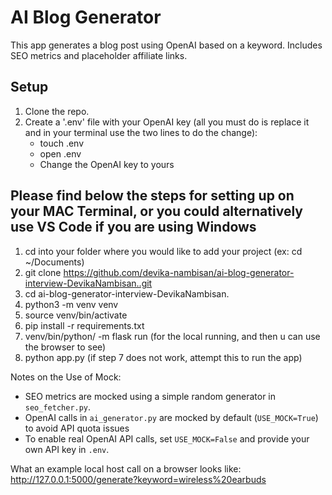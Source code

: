# AI Blog Generator

This app generates a blog post using OpenAI based on a keyword. Includes SEO metrics and placeholder affiliate links.

## Setup

1. Clone the repo.
2. Create a '.env' file with your OpenAI key (all you must do is replace it and in your terminal use the two lines to do the change):
   - touch .env
   - open .env
   - Change the OpenAI key to yours

## Please find below the steps for setting up on your MAC Terminal, or you could alternatively use VS Code if you are using Windows

1. cd into your folder where you would like to add your project (ex: cd ~/Documents)
2. git clone https://github.com/devika-nambisan/ai-blog-generator-interview-DevikaNambisan..git
3. cd ai-blog-generator-interview-DevikaNambisan.
4. python3 -m venv venv
5. source venv/bin/activate
6. pip install -r requirements.txt
7. venv/bin/python/ -m flask run (for the local running, and then u can use the browser to see)
8. python app.py (if step 7 does not work, attempt this to run the app)

Notes on the Use of Mock: 

- SEO metrics are mocked using a simple random generator in `seo_fetcher.py`.
- OpenAI calls in `ai_generator.py` are mocked by default (`USE_MOCK=True`) to avoid API quota issues
- To enable real OpenAI API calls, set `USE_MOCK=False` and provide your own API key in `.env`.

What an example local host call on a browser looks like: http://127.0.0.1:5000/generate?keyword=wireless%20earbuds
